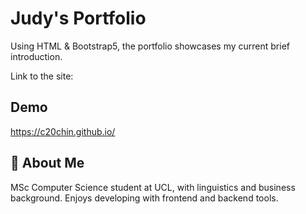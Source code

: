 
# Judy's Portfolio

Using HTML & Bootstrap5, the portfolio showcases my current brief introduction.

Link to the site:


## Demo

https://c20chin.github.io/
## 🚀 About Me
MSc Computer Science student at UCL, with linguistics and business background.
Enjoys developing with frontend and backend tools.

